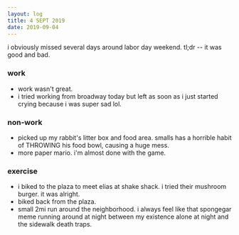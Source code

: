 ```yaml
---
layout: log
title: 4 SEPT 2019
date: 2019-09-04
---
```


i obviously missed several days around labor day weekend. tl;dr -- it was good and bad.

### work

- work wasn't great.
- i tried working from broadway today but left as soon as i just started crying because i was super sad lol.

### non-work

- picked up my rabbit's litter box and food area. smalls has a horrible habit of THROWING his food bowl, causing a huge mess.
- more paper mario. i'm almost done with the game.

### exercise

- i biked to the plaza to meet elias at shake shack. i tried their mushroom burger. it was alright.
- biked back from the plaza.
- small 2mi run around the neighborhood. i always feel like that spongegar meme running around at night between my existence alone at night and the sidewalk death traps.
